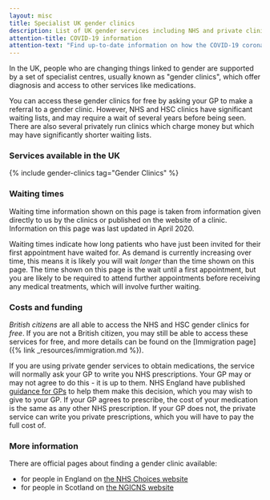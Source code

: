 ```yaml
---
layout: misc
title: Specialist UK gender clinics
description: List of UK gender services including NHS and private clinics
attention-title: COVID-19 information
attention-text: "Find up-to-date information on how the COVID-19 coronavirus has affected UK gender clinics at [Trans Health UK](https://transhealthuk.noblogs.org/)"
---
```


In the UK, people who are changing things linked to gender are supported by a set of specialist centres, usually known as "gender clinics", which offer diagnosis and access to other services like medications. 

You can access these gender clinics for free by asking your GP to make a referral to a gender clinic. However, NHS and HSC clinics have significant waiting lists, and may require a wait of several years before being seen. There are also several privately run clinics which charge money but which may have significantly shorter waiting lists.

### Services available in the UK

{% include gender-clinics tag="Gender Clinics" %}

### Waiting times

Waiting time information shown on this page is taken from information given directly to us by the clinics or published on the website of a clinic. Information on this page was last updated in April 2020. 

Waiting times indicate how long patients who have just been invited for their first appointment have waited for. As demand is currently increasing over time, this means it is likely you will wait *longer* than the time shown on this page. The time shown on this page is the wait until a first appointment, but you are likely to be required to attend further appointments before receiving any medical treatments, which will involve further waiting.

### Costs and funding

*British citizens* are all able to access the NHS and HSC gender clinics for *free*. If you are not a British citizen, you may still be able to access these services for free, and more details can be found on the [Immigration page]({% link _resources/immigration.md %}). 

If you are using private gender services to obtain medications, the service will normally ask your GP to write you NHS prescriptions. Your GP may or may not agree to do this - it is up to them. NHS England have published [guidance for GPs](https://gendergp.co.uk/wp-content/uploads/2018/02/GMC-advice-to-GPs-on-online-specialists.pdf) to help them make this decision, which you may wish to give to your GP. If your GP agrees to prescribe, the cost of your medication is the same as any other NHS prescription. If your GP does not, the private service can write you private prescriptions, which you will have to pay the full cost of.

### More information

There are official pages about finding a gender clinic available:

- for people in England on [the NHS Choices website](https://www.nhs.uk/live-well/healthy-body/how-to-find-an-nhs-gender-identity-clinic/)
- for people in Scotland on [the NGICNS website](https://www.ngicns.scot.nhs.uk/gender-identity-clinics/)


